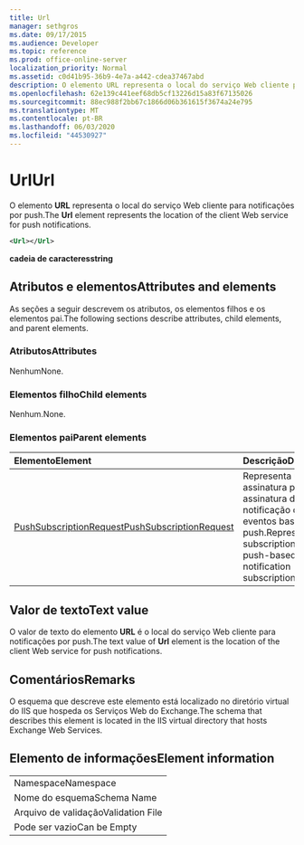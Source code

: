 ```yaml
---
title: Url
manager: sethgros
ms.date: 09/17/2015
ms.audience: Developer
ms.topic: reference
ms.prod: office-online-server
localization_priority: Normal
ms.assetid: c0d41b95-36b9-4e7a-a442-cdea37467abd
description: O elemento URL representa o local do serviço Web cliente para notificações por push.
ms.openlocfilehash: 62e139c441eef68db5cf13226d15a83f67135026
ms.sourcegitcommit: 88ec988f2bb67c1866d06b361615f3674a24e795
ms.translationtype: MT
ms.contentlocale: pt-BR
ms.lasthandoff: 06/03/2020
ms.locfileid: "44530927"
---
```

# <a name="url"></a><span data-ttu-id="b8101-103">Url</span><span class="sxs-lookup"><span data-stu-id="b8101-103">Url</span></span>

<span data-ttu-id="b8101-104">O elemento **URL** representa o local do serviço Web cliente para notificações por push.</span><span class="sxs-lookup"><span data-stu-id="b8101-104">The **Url** element represents the location of the client Web service for push notifications.</span></span> 
  
```XML
<Url></Url>
```

 <span data-ttu-id="b8101-105">**cadeia de caracteres**</span><span class="sxs-lookup"><span data-stu-id="b8101-105">**string**</span></span>
## <a name="attributes-and-elements"></a><span data-ttu-id="b8101-106">Atributos e elementos</span><span class="sxs-lookup"><span data-stu-id="b8101-106">Attributes and elements</span></span>

<span data-ttu-id="b8101-107">As seções a seguir descrevem os atributos, os elementos filhos e os elementos pai.</span><span class="sxs-lookup"><span data-stu-id="b8101-107">The following sections describe attributes, child elements, and parent elements.</span></span>
  
### <a name="attributes"></a><span data-ttu-id="b8101-108">Atributos</span><span class="sxs-lookup"><span data-stu-id="b8101-108">Attributes</span></span>

<span data-ttu-id="b8101-109">Nenhum</span><span class="sxs-lookup"><span data-stu-id="b8101-109">None.</span></span>
  
### <a name="child-elements"></a><span data-ttu-id="b8101-110">Elementos filho</span><span class="sxs-lookup"><span data-stu-id="b8101-110">Child elements</span></span>

<span data-ttu-id="b8101-111">Nenhum.</span><span class="sxs-lookup"><span data-stu-id="b8101-111">None.</span></span>
  
### <a name="parent-elements"></a><span data-ttu-id="b8101-112">Elementos pai</span><span class="sxs-lookup"><span data-stu-id="b8101-112">Parent elements</span></span>

|<span data-ttu-id="b8101-113">**Elemento**</span><span class="sxs-lookup"><span data-stu-id="b8101-113">**Element**</span></span>|<span data-ttu-id="b8101-114">**Descrição**</span><span class="sxs-lookup"><span data-stu-id="b8101-114">**Description**</span></span>|
|:-----|:-----|
|[<span data-ttu-id="b8101-115">PushSubscriptionRequest</span><span class="sxs-lookup"><span data-stu-id="b8101-115">PushSubscriptionRequest</span></span>](pushsubscriptionrequest.md) <br/> |<span data-ttu-id="b8101-116">Representa uma assinatura para uma assinatura de notificação de eventos baseada em push.</span><span class="sxs-lookup"><span data-stu-id="b8101-116">Represents a subscription to a push-based event notification subscription.</span></span>  <br/> |
   
## <a name="text-value"></a><span data-ttu-id="b8101-117">Valor de texto</span><span class="sxs-lookup"><span data-stu-id="b8101-117">Text value</span></span>

<span data-ttu-id="b8101-118">O valor de texto do elemento **URL** é o local do serviço Web cliente para notificações por push.</span><span class="sxs-lookup"><span data-stu-id="b8101-118">The text value of **Url** element is the location of the client Web service for push notifications.</span></span> 
  
## <a name="remarks"></a><span data-ttu-id="b8101-119">Comentários</span><span class="sxs-lookup"><span data-stu-id="b8101-119">Remarks</span></span>

<span data-ttu-id="b8101-120">O esquema que descreve este elemento está localizado no diretório virtual do IIS que hospeda os Serviços Web do Exchange.</span><span class="sxs-lookup"><span data-stu-id="b8101-120">The schema that describes this element is located in the IIS virtual directory that hosts Exchange Web Services.</span></span>
  
## <a name="element-information"></a><span data-ttu-id="b8101-121">Elemento de informações</span><span class="sxs-lookup"><span data-stu-id="b8101-121">Element information</span></span>

||
|:-----|
|<span data-ttu-id="b8101-122">Namespace</span><span class="sxs-lookup"><span data-stu-id="b8101-122">Namespace</span></span>  <br/> |
|<span data-ttu-id="b8101-123">Nome do esquema</span><span class="sxs-lookup"><span data-stu-id="b8101-123">Schema Name</span></span>  <br/> |
|<span data-ttu-id="b8101-124">Arquivo de validação</span><span class="sxs-lookup"><span data-stu-id="b8101-124">Validation File</span></span>  <br/> |
|<span data-ttu-id="b8101-125">Pode ser vazio</span><span class="sxs-lookup"><span data-stu-id="b8101-125">Can be Empty</span></span>  <br/> |
   

